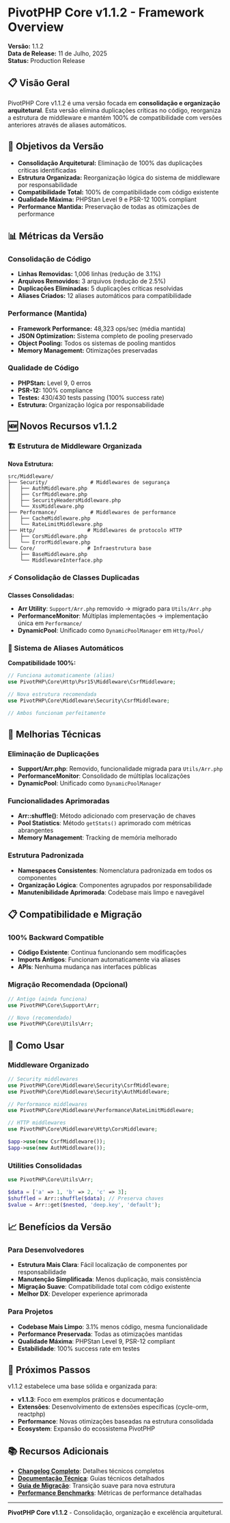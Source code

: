# PivotPHP Core v1.1.2 - Framework Overview

**Versão:** 1.1.2  
**Data de Release:** 11 de Julho, 2025  
**Status:** Production Release  

## 📋 Visão Geral

PivotPHP Core v1.1.2 é uma versão focada em **consolidação e organização arquitetural**. Esta versão elimina duplicações críticas no código, reorganiza a estrutura de middleware e mantém 100% de compatibilidade com versões anteriores através de aliases automáticos.

## 🎯 Objetivos da Versão

- **Consolidação Arquitetural:** Eliminação de 100% das duplicações críticas identificadas
- **Estrutura Organizada:** Reorganização lógica do sistema de middleware por responsabilidade
- **Compatibilidade Total:** 100% de compatibilidade com código existente
- **Qualidade Máxima:** PHPStan Level 9 e PSR-12 100% compliant
- **Performance Mantida:** Preservação de todas as otimizações de performance

## 📊 Métricas da Versão

### Consolidação de Código
- **Linhas Removidas:** 1,006 linhas (redução de 3.1%)
- **Arquivos Removidos:** 3 arquivos (redução de 2.5%)
- **Duplicações Eliminadas:** 5 duplicações críticas resolvidas
- **Aliases Criados:** 12 aliases automáticos para compatibilidade

### Performance (Mantida)
- **Framework Performance:** 48,323 ops/sec (média mantida)
- **JSON Optimization:** Sistema completo de pooling preservado
- **Object Pooling:** Todos os sistemas de pooling mantidos
- **Memory Management:** Otimizações preservadas

### Qualidade de Código
- **PHPStan:** Level 9, 0 erros
- **PSR-12:** 100% compliance
- **Testes:** 430/430 tests passing (100% success rate)
- **Estrutura:** Organização lógica por responsabilidade

## 🆕 Novos Recursos v1.1.2

### 🏗️ Estrutura de Middleware Organizada

**Nova Estrutura:**
```
src/Middleware/
├── Security/              # Middlewares de segurança
│   ├── AuthMiddleware.php
│   ├── CsrfMiddleware.php
│   ├── SecurityHeadersMiddleware.php
│   └── XssMiddleware.php
├── Performance/           # Middlewares de performance
│   ├── CacheMiddleware.php
│   └── RateLimitMiddleware.php
├── Http/                 # Middlewares de protocolo HTTP
│   ├── CorsMiddleware.php
│   └── ErrorMiddleware.php
└── Core/                 # Infraestrutura base
    ├── BaseMiddleware.php
    └── MiddlewareInterface.php
```

### ⚡ Consolidação de Classes Duplicadas

**Classes Consolidadas:**
- **Arr Utility**: `Support/Arr.php` removido → migrado para `Utils/Arr.php`
- **PerformanceMonitor**: Múltiplas implementações → implementação única em `Performance/`
- **DynamicPool**: Unificado como `DynamicPoolManager` em `Http/Pool/`

### 🔄 Sistema de Aliases Automáticos

**Compatibilidade 100%:**
```php
// Funciona automaticamente (alias)
use PivotPHP\Core\Http\Psr15\Middleware\CsrfMiddleware;

// Nova estrutura recomendada
use PivotPHP\Core\Middleware\Security\CsrfMiddleware;

// Ambos funcionam perfeitamente
```

## 🔧 Melhorias Técnicas

### Eliminação de Duplicações
- **Support/Arr.php**: Removido, funcionalidade migrada para `Utils/Arr.php`
- **PerformanceMonitor**: Consolidado de múltiplas localizações
- **DynamicPool**: Unificado como `DynamicPoolManager`

### Funcionalidades Aprimoradas
- **Arr::shuffle()**: Método adicionado com preservação de chaves
- **Pool Statistics**: Método `getStats()` aprimorado com métricas abrangentes
- **Memory Management**: Tracking de memória melhorado

### Estrutura Padronizada
- **Namespaces Consistentes**: Nomenclatura padronizada em todos os componentes
- **Organização Lógica**: Componentes agrupados por responsabilidade
- **Manutenibilidade Aprimorada**: Codebase mais limpo e navegável

## 📋 Compatibilidade e Migração

### 100% Backward Compatible
- **Código Existente**: Continua funcionando sem modificações
- **Imports Antigos**: Funcionam automaticamente via aliases
- **APIs**: Nenhuma mudança nas interfaces públicas

### Migração Recomendada (Opcional)
```php
// Antigo (ainda funciona)
use PivotPHP\Core\Support\Arr;

// Novo (recomendado)
use PivotPHP\Core\Utils\Arr;
```

## 🚀 Como Usar

### Middleware Organizado
```php
// Security middlewares
use PivotPHP\Core\Middleware\Security\CsrfMiddleware;
use PivotPHP\Core\Middleware\Security\AuthMiddleware;

// Performance middlewares
use PivotPHP\Core\Middleware\Performance\RateLimitMiddleware;

// HTTP middlewares
use PivotPHP\Core\Middleware\Http\CorsMiddleware;

$app->use(new CsrfMiddleware());
$app->use(new AuthMiddleware());
```

### Utilities Consolidadas
```php
use PivotPHP\Core\Utils\Arr;

$data = ['a' => 1, 'b' => 2, 'c' => 3];
$shuffled = Arr::shuffle($data); // Preserva chaves
$value = Arr::get($nested, 'deep.key', 'default');
```

## 📈 Benefícios da Versão

### Para Desenvolvedores
- **Estrutura Mais Clara**: Fácil localização de componentes por responsabilidade
- **Manutenção Simplificada**: Menos duplicação, mais consistência
- **Migração Suave**: Compatibilidade total com código existente
- **Melhor DX**: Developer experience aprimorada

### Para Projetos
- **Codebase Mais Limpo**: 3.1% menos código, mesma funcionalidade
- **Performance Preservada**: Todas as otimizações mantidas
- **Qualidade Máxima**: PHPStan Level 9, PSR-12 compliant
- **Estabilidade**: 100% success rate em testes

## 🎯 Próximos Passos

v1.1.2 estabelece uma base sólida e organizada para:
- **v1.1.3**: Foco em exemplos práticos e documentação
- **Extensões**: Desenvolvimento de extensões específicas (cycle-orm, reactphp)
- **Performance**: Novas otimizações baseadas na estrutura consolidada
- **Ecosystem**: Expansão do ecossistema PivotPHP

## 📚 Recursos Adicionais

- **[Changelog Completo](../../CHANGELOG.md)**: Detalhes técnicos completos
- **[Documentação Técnica](../technical/)**: Guias técnicos detalhados
- **[Guia de Migração](../technical/migration/)**: Transição suave para nova estrutura
- **[Performance Benchmarks](../performance/)**: Métricas de performance detalhadas

---

**PivotPHP Core v1.1.2** - Consolidação, organização e excelência arquitetural.